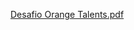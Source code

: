 [Desafio Orange Talents.pdf](https://github.com/codericrodrigues/orang-talents-challenge/blob/main/Desafio%20Orange%20Talents.pdf)
